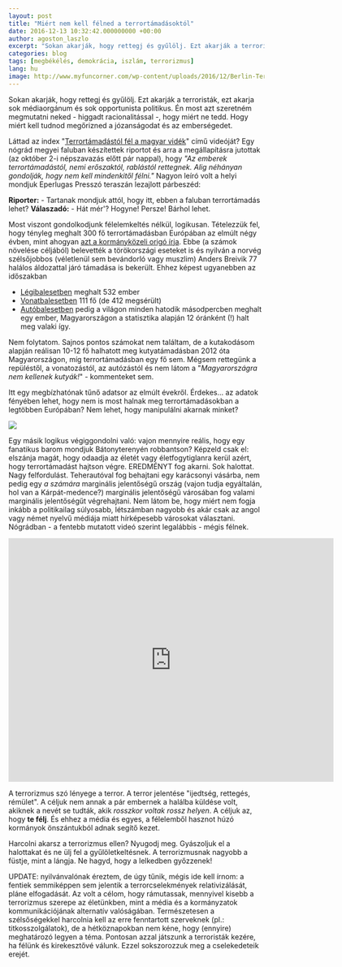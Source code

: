 ```yaml
---
layout: post
title: "Miért nem kell félned a terrortámadásoktól"
date: 2016-12-13 10:32:42.000000000 +00:00
author: agoston_laszlo
excerpt: "Sokan akarják, hogy rettegj és gyűlölj. Ezt akarják a terroristák, sok médiaorgánum és sok politikus. Azt szeretném megmutatni neked, hogy miért ne tedd. Miért kell tudnod megőrizned a józanságodat és az emberségedet."
categories: blog
tags: [megbékélés, demokrácia, iszlám, terrorizmus]
lang: hu
image: http://www.myfuncorner.com/wp-content/uploads/2016/12/Berlin-Terror-Attack-At-Least-Nine-Dead-And-50-Injured-as-Truck-Ploughs-Into-Crowd-at-Christmas-Market-VIDEO-800x445.jpg
---
```

Sokan akarják, hogy rettegj és gyűlölj. Ezt akarják a terroristák, ezt akarja sok médiaorgánum és sok opportunista politikus. Én most azt szeretném megmutatni neked - higgadt racionalitással -, hogy miért ne tedd. Hogy miért kell tudnod megőrizned a józanságodat és az emberségedet.

Láttad az index "[Terrortámadástól fél a magyar vidék](http://index.hu/video/2016/09/13/videk_menekult_bevandorlas_terror_nepszavazas_plakat/)" című videóját? Egy nógrád megyei faluban készítettek riportot és arra a megállapításra jutottak (az október 2-i népszavazás előtt pár nappal), hogy *"Az emberek terrortámadástól, nemi erőszaktól, rablástól rettegnek. Alig néhányan gondolják, hogy nem kell mindenkitől félni."* Nagyon leíró volt a helyi mondjuk Eperlugas Presszó teraszán lezajlott párbeszéd:

**Riporter:** - Tartanak mondjuk attól, hogy itt, ebben a faluban terrortámadás lehet?
**Válaszadó:** - Hát mér'? Hogyne! Persze! Bárhol lehet.

Most viszont gondolkodjunk félelemkeltés nélkül, logikusan. Tételezzük fel, hogy tényleg meghalt 300 fő terrortámadásban Európában az elmúlt négy évben, mint ahogyan [azt a kormányközeli origó írja](http://www.origo.hu/nagyvilag/20160908-tobb-ember-hal-meg-terrorizmus-haboru.html). Ebbe (a számok növelése céljából) belevették a törökországi eseteket is és nyilván a norvég szélsőjobbos (véletlenül sem bevándorló vagy muszlim) Anders Breivik 77 halálos áldozattal járó támadása is bekerült. 
Ehhez képest ugyanebben az időszakban

- [Légibalesetben](planecrashinfo.com) meghalt 532 ember
- [Vonatbalesetben](https://www.lokal.hu/2016-02-az-elmult-10-ev-vasuti-szerencsetlensegei-europaban/) 111 fő (de 412 megsérült)
- [Autóbalesetben](http://hvg.hu/cegauto/20110516_kozlekedesi_baleset_statisztika) pedig a világon minden hatodik másodpercben meghalt egy ember, Magyarországon a statisztika alapján 12 óránként (!) halt meg valaki így.

Nem folytatom. Sajnos pontos számokat nem találtam, de a kutakodásom alapján reálisan 10-12 fő halhatott meg kutyatámadásban 2012 óta Magyarországon, míg terrortámadásban egy fő sem. Mégsem rettegünk a repüléstől, a vonatozástól, az autózástól és nem látom a "*Magyarországra nem kellenek kutyák!*" - kommenteket sem.

Itt egy megbízhatónak tűnő adatsor az elmúlt évekről. Érdekes... az adatok fényében lehet, hogy nem is most halnak meg terrortámadásokban a legtöbben Európában? Nem lehet, hogy manipulálni akarnak minket?

![](http://agostonlaszlo.hu/images/aldozatok.jpg)

Egy másik logikus végiggondolni való: vajon mennyire reális, hogy egy fanatikus barom mondjuk Bátonyterenyén robbantson? Képzeld csak el: elszánja magát, hogy odaadja az életét vagy életfogytiglanra kerül azért, hogy terrortámadást hajtson végre. EREDMÉNYT fog akarni. Sok halottat. Nagy felfordulást. Teherautóval fog behajtani egy karácsonyi vásárba, nem pedig egy *a számára* marginális jelentőségű ország (vajon tudja egyáltalán, hol van a Kárpát-medence?) marginális jelentőségű városában fog valami marginális jelentőségűt végrehajtani. Nem látom be, hogy miért nem fogja inkább a politikailag súlyosabb, létszámban nagyobb és akár csak az angol vagy német nyelvű médiája miatt hírképesebb városokat választani. Nógrádban - a fentebb mutatott videó szerint legalábbis - mégis félnek.

<iframe src="https://player.vimeo.com/video/196409137" width="640" height="480" frameborder="0" webkitallowfullscreen mozallowfullscreen allowfullscreen></iframe>

A terrorizmus szó lényege a terror. A terror jelentése "ijedtség, rettegés, rémület". A céljuk nem annak a pár embernek a halálba küldése volt, akiknek a nevét se tudták, akik *rosszkor voltak rossz helyen*. A céljuk az, hogy **te félj**. És ehhez a média és egyes, a félelemből hasznot húzó kormányok önszántukból adnak segítő kezet. 

Harcolni akarsz a terrorizmus ellen? Nyugodj meg. Gyászoljuk el a halottakat és ne ülj fel a gyűlöletkeltésnek. A terrorizmusnak nagyobb a füstje, mint a lángja. Ne hagyd, hogy a lelkedben győzzenek! 

UPDATE: nyilvánvalónak éreztem, de úgy tűnik, mégis ide kell írnom: a fentiek semmiképpen sem jelentik a terrorcselekmények relativizálását, pláne elfogadását. Az volt a célom, hogy rámutassak, mennyivel kisebb a terrorizmus szerepe az életünkben, mint a média és a kormányzatok kommunikációjának alternatív valóságában. Természetesen a szélsőségekkel harcolnia kell az erre fenntartott szerveknek  (pl.: titkosszolgálatok), de a hétköznapokban nem kéne, hogy (ennyire) meghatározó legyen a téma. Pontosan azzal játszunk a terroristák kezére, ha félünk és kirekesztővé válunk. Ezzel sokszorozzuk meg a cselekedeteik erejét. 
